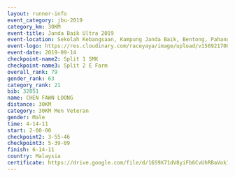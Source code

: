 ```yaml
---
layout: runner-info 
event_category: jbu-2019 
category_km: 30KM 
event-title: Janda Baik Ultra 2019  
event-location: Sekolah Kebangsaan, Kampung Janda Baik, Bentong, Pahang, Malaysia 
event-logo: https://res.cloudinary.com/raceyaya/image/upload/v1569217009/logo/janda-baik_vch1pc.jpg 
event-date: 2019-09-14 
checkpoint-name2: Split 1 SMK 
checkpoint-name3: Split 2 E Farm 
overall_rank: 79
gender_rank: 63
category_rank: 21
bib: 32051
name: CHEN FAWN LOONG
distance: 30KM
category: 30KM Men Veteran
gender: Male
time: 4-14-11
start: 2-00-00
checkpoint2: 3-55-46
checkpoint3: 5-39-09
finish: 6-14-11
country: Malaysia
certificate: https://drive.google.com/file/d/16S9X71dV8yiFb6CvUhRBaVok1pJy4NoM/view?usp=sharing
---
```

